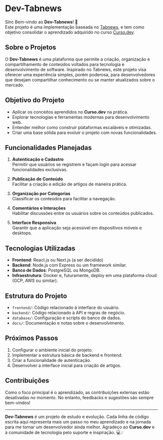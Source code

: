 # Dev-Tabnews

Sinc
Bem-vindo ao **Dev-Tabnews**! 🚀  
Este projeto é uma implementação baseada no [Tabnews](https://www.tabnews.com.br/), e tem como objetivo consolidar o aprendizado adquirido no curso [Curso.dev](https://curso.dev/).

## Sobre o Projetos

O **Dev-Tabnews** é uma plataforma que permite a criação, organização e compartilhamento de conteúdos voltados para tecnologia e desenvolvimento de software. Inspirado no Tabnews, este projeto visa oferecer uma experiência simples, porém poderosa, para desenvolvedores que desejam compartilhar conhecimento ou se manter atualizados sobre o mercado.

## Objetivo do Projeto

- Aplicar os conceitos aprendidos no **Curso.dev** na prática.
- Explorar tecnologias e ferramentas modernas para desenvolvimento web.
- Entender melhor como construir plataformas escaláveis e otimizadas.
- Criar uma base sólida para evoluir o projeto com novas funcionalidades.

## Funcionalidades Planejadas

1. **Autenticação e Cadastro**  
   Permitir que usuários se registrem e façam login para acessar funcionalidades exclusivas.

2. **Publicação de Conteúdo**  
   Facilitar a criação e edição de artigos de maneira prática.

3. **Organização por Categorias**  
   Classificar os conteúdos para facilitar a navegação.

4. **Comentários e Interações**  
   Habilitar discussões entre os usuários sobre os conteúdos publicados.

5. **Interface Responsiva**  
   Garantir que a aplicação seja acessível em dispositivos móveis e desktops.

## Tecnologias Utilizadas

- **Frontend**: React.js ou Next.js (a ser decidido)
- **Backend**: Node.js com Express ou um framework similar.
- **Banco de Dados**: PostgreSQL ou MongoDB.
- **Infraestrutura**: Docker e, futuramente, deploy em uma plataforma cloud (GCP, AWS ou similar).

## Estrutura do Projeto

- `frontend/`: Código relacionado à interface do usuário.
- `backend/`: Código relacionado à API e regras de negócio.
- `database/`: Configuração e scripts do banco de dados.
- `docs/`: Documentação e notas sobre o desenvolvimento.

## Próximos Passos

1. Configurar o ambiente inicial do projeto.
2. Implementar a estrutura básica de backend e frontend.
3. Criar a funcionalidade de autenticação.
4. Desenvolver a interface inicial para criação de artigos.

## Contribuições

Como o foco principal é o aprendizado, as contribuições externas estão desativadas no momento. No entanto, feedbacks e sugestões são sempre bem-vindos!

---

**Dev-Tabnews** é um projeto de estudo e evolução. Cada linha de código escrita aqui representa mais um passo no meu aprendizado e na jornada para me tornar um desenvolvedor ainda melhor. Agradeço ao **Curso.dev** e à comunidade de tecnologia pelo suporte e inspiração. 💻💡

